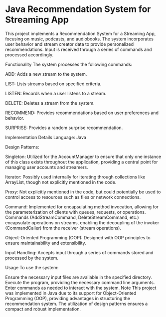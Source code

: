# Java Recommendation System for Streaming App

This project implements a Recommendation System for a Streaming App, focusing on music, podcasts, and audiobooks. The system incorporates user behavior and stream creator data to provide personalized recommendations. Input is received through a series of commands and processed accordingly.

Functionality
The system processes the following commands:

ADD: Adds a new stream to the system.

LIST: Lists streams based on specified criteria.

LISTEN: Records when a user listens to a stream.

DELETE: Deletes a stream from the system.

RECOMMEND: Provides recommendations based on user preferences and behavior.

SURPRISE: Provides a random surprise recommendation.

Implementation Details
Language: Java

Design Patterns:

Singleton: Utilized for the AccountManager to ensure that only one instance of this class exists throughout the application, providing a central point for managing user accounts and streamers.

Iterator: Possibly used internally for iterating through collections like ArrayList, though not explicitly mentioned in the code.

Proxy: Not explicitly mentioned in the code, but could potentially be used to control access to resources such as files or network connections.

Command: Implemented for encapsulating method invocation, allowing for the parameterization of clients with queues, requests, or operations. Commands 
(AddStreamCommand, DeleteStreamCommand, etc.) encapsulate operations on streams, enabling the decoupling of the invoker (CommandCaller) from the receiver (stream operations).

Object-Oriented Programming (OOP): Designed with OOP principles to ensure maintainability and extensibility.

Input Handling: Accepts input through a series of commands stored and processed by the system.

Usage
To use the system:

Ensure the necessary input files are available in the specified directory.
Execute the program, providing the necessary command line arguments.
Enter commands as needed to interact with the system.
Note
This project was implemented in Java due to its support for Object-Oriented Programming (OOP), providing advantages in structuring the recommendation system. The utilization of design patterns ensures a compact and robust implementation.
